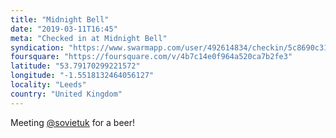 ```yaml
---
title: "Midnight Bell"
date: "2019-03-11T16:45"
meta: "Checked in at Midnight Bell"
syndication: "https://www.swarmapp.com/user/492614834/checkin/5c8690c312f0a90039a81f54"
foursquare: "https://foursquare.com/v/4b7c14e0f964a520ca7b2fe3"
latitude: "53.79170299221572"
longitude: "-1.5518132464056127"
locality: "Leeds"
country: "United Kingdom"
---
```

Meeting <a href="https://foursquare.com/user/6442635" rel="external">@sovietuk</a> for a beer!
